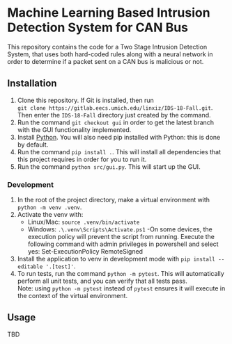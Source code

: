 # Machine Learning Based Intrusion Detection System for CAN Bus
This repository contains the code for a Two Stage Intrusion Detection System,
that uses both hard-coded rules along with a neural network in order to
determine if a packet sent on a CAN bus is malicious or not.

## Installation
1. Clone this repository. If Git is installed, then run  
   `git clone https://gitlab.eecs.umich.edu/linxiz/IDS-18-Fall.git`. Then enter the `IDS-18-Fall` directory just created by the command.
1. Run the command `git checkout gui` in order to get the latest branch with the GUI functionality implemented.
1. Install [Python](https://www.python.org/downloads/). You will also need pip
   installed with Python: this is done by default.
1. Run the command `pip install .`. This will install all dependencies that
   this project requires in order for you to run it.
1. Run the command `python src/gui.py`. This will start up the GUI.

### Development
1. In the root of the project directory, make a virtual environment with `python -m venv .venv`.
2. Activate the venv with:
   - Linux/Mac: `source .venv/bin/activate`
   - Windows: `.\.venv\Scripts\Activate.ps1`
      -On some devices, the execution policy will prevent the script from running. Execute the following 
	  command with admin privileges in powershell and select yes: Set-ExecutionPolicy RemoteSigned
2. Install the application to venv in development mode with `pip install --editable '.[test]'`.
3. To run tests, run the command `python -m pytest`. This will automatically
   perform all unit tests, and you can verify that all tests pass.  
   Note: using `python -m pytest` instead of `pytest` ensures it will execute
   in the context of the virtual environment.

## Usage
TBD
